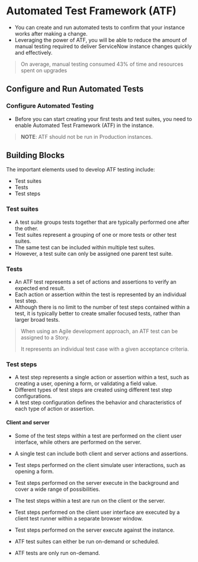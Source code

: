 # Automated Test Framework (ATF)

- You can create and run automated tests to confirm that your instance works after making a change.
- Leveraging the power of ATF, you will be able to reduce the amount of manual testing required to deliver ServiceNow instance changes quickly and effectively.

> On average, manual testing consumed 43% of time and resources spent on upgrades

## Configure and Run Automated Tests

### Configure Automated Testing

- Before you can start creating your first tests and test suites, you need to enable Automated Test Framework (ATF) in the instance.

> **NOTE**: ATF should not be run in Production instances.

## Building Blocks

The important elements used to develop ATF testing include:

- Test suites
- Tests
- Test steps

### Test suites

- A test suite groups tests together that are typically performed one after the other.
- Test suites represent a grouping of one or more tests or other test suites.
- The same test can be included within multiple test suites. 
- However, a test suite can only be assigned one parent test suite.

### Tests

- An ATF test represents a set of actions and assertions to verify an expected end result.
- Each action or assertion within the test is represented by an individual test step.
- Although there is no limit to the number of test steps contained within a test, it is typically better to create smaller focused tests, rather than larger broad tests.

> When using an Agile development approach, an ATF test can be assigned to a Story.
>
> It represents an individual test case with a given acceptance criteria.

### Test steps

- A test step represents a single action or assertion within a test, such as creating a user, opening a form, or validating a field value.
- Different types of test steps are created using different test step configurations.
- A test step configuration defines the behavior and characteristics of each type of action or assertion.

#### Client and server

- Some of the test steps within a test are performed on the client user interface, while others are performed on the server.
- A single test can include both client and server actions and assertions.
- Test steps performed on the client simulate user interactions, such as opening a form.
- Test steps performed on the server execute in the background and cover a wide range of possibilities.
- The test steps within a test are run on the client or the server.
- Test steps performed on the client user interface are executed by a client test runner within a separate browser window.
- Test steps performed on the server execute against the instance.

- ATF test suites can either be run on-demand or scheduled.
- ATF tests are only run on-demand.


